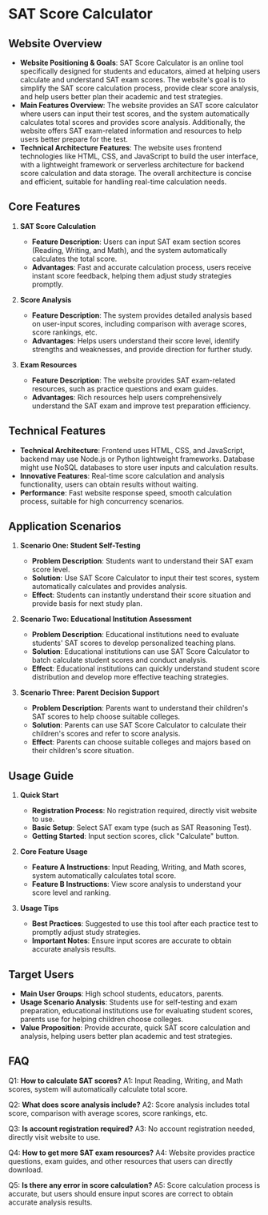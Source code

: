 # SAT Score Calculator

## Website Overview
- **Website Positioning & Goals**: SAT Score Calculator is an online tool specifically designed for students and educators, aimed at helping users calculate and understand SAT exam scores. The website's goal is to simplify the SAT score calculation process, provide clear score analysis, and help users better plan their academic and test strategies.
- **Main Features Overview**: The website provides an SAT score calculator where users can input their test scores, and the system automatically calculates total scores and provides score analysis. Additionally, the website offers SAT exam-related information and resources to help users better prepare for the test.
- **Technical Architecture Features**: The website uses frontend technologies like HTML, CSS, and JavaScript to build the user interface, with a lightweight framework or serverless architecture for backend score calculation and data storage. The overall architecture is concise and efficient, suitable for handling real-time calculation needs.

## Core Features
1. **SAT Score Calculation**
   - **Feature Description**: Users can input SAT exam section scores (Reading, Writing, and Math), and the system automatically calculates the total score.
   - **Advantages**: Fast and accurate calculation process, users receive instant score feedback, helping them adjust study strategies promptly.

2. **Score Analysis**
   - **Feature Description**: The system provides detailed analysis based on user-input scores, including comparison with average scores, score rankings, etc.
   - **Advantages**: Helps users understand their score level, identify strengths and weaknesses, and provide direction for further study.

3. **Exam Resources**
   - **Feature Description**: The website provides SAT exam-related resources, such as practice questions and exam guides.
   - **Advantages**: Rich resources help users comprehensively understand the SAT exam and improve test preparation efficiency.

## Technical Features
- **Technical Architecture**: Frontend uses HTML, CSS, and JavaScript, backend may use Node.js or Python lightweight frameworks. Database might use NoSQL databases to store user inputs and calculation results.
- **Innovative Features**: Real-time score calculation and analysis functionality, users can obtain results without waiting.
- **Performance**: Fast website response speed, smooth calculation process, suitable for high concurrency scenarios.

## Application Scenarios
1. **Scenario One: Student Self-Testing**
   - **Problem Description**: Students want to understand their SAT exam score level.
   - **Solution**: Use SAT Score Calculator to input their test scores, system automatically calculates and provides analysis.
   - **Effect**: Students can instantly understand their score situation and provide basis for next study plan.

2. **Scenario Two: Educational Institution Assessment**
   - **Problem Description**: Educational institutions need to evaluate students' SAT scores to develop personalized teaching plans.
   - **Solution**: Educational institutions can use SAT Score Calculator to batch calculate student scores and conduct analysis.
   - **Effect**: Educational institutions can quickly understand student score distribution and develop more effective teaching strategies.

3. **Scenario Three: Parent Decision Support**
   - **Problem Description**: Parents want to understand their children's SAT scores to help choose suitable colleges.
   - **Solution**: Parents can use SAT Score Calculator to calculate their children's scores and refer to score analysis.
   - **Effect**: Parents can choose suitable colleges and majors based on their children's score situation.

## Usage Guide
1. **Quick Start**
   - **Registration Process**: No registration required, directly visit website to use.
   - **Basic Setup**: Select SAT exam type (such as SAT Reasoning Test).
   - **Getting Started**: Input section scores, click "Calculate" button.

2. **Core Feature Usage**
   - **Feature A Instructions**: Input Reading, Writing, and Math scores, system automatically calculates total score.
   - **Feature B Instructions**: View score analysis to understand your score level and ranking.

3. **Usage Tips**
   - **Best Practices**: Suggested to use this tool after each practice test to promptly adjust study strategies.
   - **Important Notes**: Ensure input scores are accurate to obtain accurate analysis results.

## Target Users
- **Main User Groups**: High school students, educators, parents.
- **Usage Scenario Analysis**: Students use for self-testing and exam preparation, educational institutions use for evaluating student scores, parents use for helping children choose colleges.
- **Value Proposition**: Provide accurate, quick SAT score calculation and analysis, helping users better plan academic and test strategies.

## FAQ
Q1: **How to calculate SAT scores?**
A1: Input Reading, Writing, and Math scores, system will automatically calculate total score.

Q2: **What does score analysis include?**
A2: Score analysis includes total score, comparison with average scores, score rankings, etc.

Q3: **Is account registration required?**
A3: No account registration needed, directly visit website to use.

Q4: **How to get more SAT exam resources?**
A4: Website provides practice questions, exam guides, and other resources that users can directly download.

Q5: **Is there any error in score calculation?**
A5: Score calculation process is accurate, but users should ensure input scores are correct to obtain accurate analysis results. 